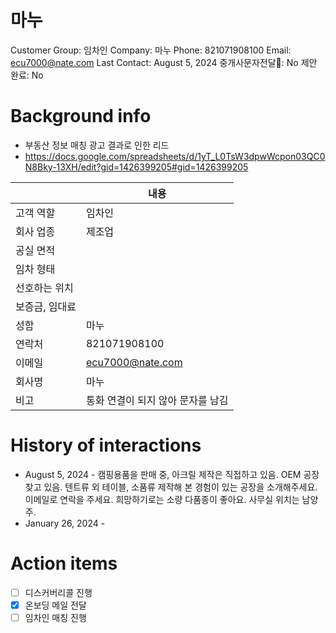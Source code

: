 # 마누

Customer Group: 임차인
Company: 마누
Phone: 821071908100
Email: ecu7000@nate.com
Last Contact: August 5, 2024
중개사문자전달📩: No
제안 완료: No

# Background info

- 부동산 정보 매칭 광고 결과로 인한 리드
- https://docs.google.com/spreadsheets/d/1yT_L0TsW3dpwWcpon03QC0N8Bky-13XH/edit?gid=1426399205#gid=1426399205

|  | 내용 |
| --- | --- |
| 고객 역할 | 임차인 |
| 회사 업종 | 제조업 |
| 공실 면적 |  |
| 임차 형태 |  |
| 선호하는 위치 |  |
| 보증금, 임대료 |  |
| 성함 | 마누 |
| 연락처 | 821071908100 |
| 이메일 | [ecu7000@nate.com](mailto:ecu7000@nate.com) |
| 회사명 | 마누 |
| 비고 | 통화 연결이 되지 않아 문자를 남김 |

# History of interactions

- August 5, 2024 - 캠핑용품을 판매 중, 아크릴 제작은 직접하고 있음. OEM 공장찾고 있음. 텐트류 외 테이블, 소품류 제작해 본 경험이 있는 공장을 소개해주세요. 이메일로 연락을 주세요. 희망하기로는 소량 다품종이 좋아요. 사무실 위치는 남양주.
- January 26, 2024 -

# Action items

- [ ]  디스커버리콜 진행
- [x]  온보딩 메일 전달
- [ ]  임차인 매칭 진행